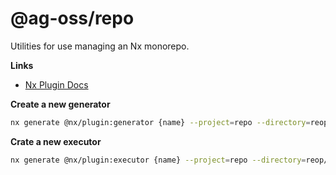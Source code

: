 # @ag-oss/repo

Utilities for use managing an Nx monorepo.

**Links**
- [Nx Plugin Docs](https://nx.dev/extending-nx/tutorials/create-plugin)

**Create a new generator**
```bash
nx generate @nx/plugin:generator {name} --project=repo --directory=reop/src/generators/{name}
```

**Crate a new executor**
```bash
nx generate @nx/plugin:executor {name} --project=repo --directory=reop/src/executors/{name}
```
